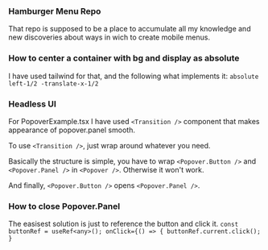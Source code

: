 ### Hamburger Menu Repo

That repo is supposed to be a place to accumulate all my knowledge
and new discoveries about ways in wich to create mobile menus.

### How to center a container with bg and display as absolute

I have used tailwind for that, and the following what implements it:
`absolute left-1/2 -translate-x-1/2`

### Headless UI

For PopoverExample.tsx I have used `<Transition />` component that makes appearance
of popover.panel smooth.

To use `<Transition />`, just wrap around whatever you need.

Basically the structure is simple, you have to wrap `<Popover.Button />`
and `<Popover.Panel />` in `<Popover />`. Otherwise it won't work.

And finally, `<Popover.Button />` opens `<Popover.Panel />`.

### How to close Popover.Panel

The easisest solution is just to reference the button and click it.
`const buttonRef = useRef<any>();
onClick={() => {
  buttonRef.current.click();
}
`
